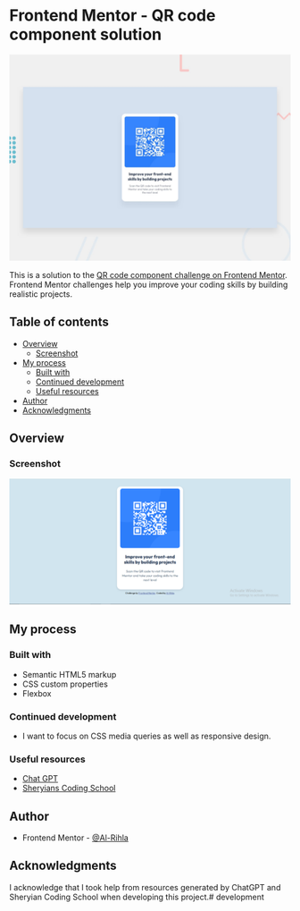 # Frontend Mentor - QR code component solution

![Design preview for the QR code component coding challenge](./preview.jpg)

This is a solution to the [QR code component challenge on Frontend Mentor](https://www.frontendmentor.io/challenges/qr-code-component-iux_sIO_H). Frontend Mentor challenges help you improve your coding skills by building realistic projects. 

## Table of contents

- [Overview](#overview)
  - [Screenshot](#screenshot)
- [My process](#my-process)
  - [Built with](#built-with)
  - [Continued development](#continued-development)
  - [Useful resources](#useful-resources)
- [Author](#author)
- [Acknowledgments](#acknowledgments)

## Overview

### Screenshot

![Screenahot of the final result](./screenshot.PNG)

## My process

### Built with

- Semantic HTML5 markup
- CSS custom properties
- Flexbox

### Continued development

- I want to focus on CSS media queries as well as responsive design.

### Useful resources

- [Chat GPT](https://chatgpt.com/)
- [Sheryians Coding School](https://www.youtube.com/@sheryians)

## Author

- Frontend Mentor - [@Al-Rihla](https://www.frontendmentor.io/profile/yourusername)

## Acknowledgments

I acknowledge that I took help from resources generated by ChatGPT and Sheryian Coding School when developing this project.#   d e v e l o p m e n t 
 
 
